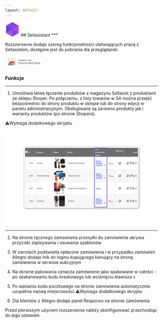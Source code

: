 ```yaml
---
layout: default
---
```

<img src="assets/images/icons/sa.webp" height="48">
## Sellasistant
***

Rozszerzenie dodaje szereg funkcjonalności ułatwiających pracę z Sellasistem, dostępne jest do pobrania dla przeglądarek:

<a href="https://chrome.google.com/webstore/detail/sellasistant/ljphfmppleockoamlbfhbllebnghdgae"><img class="badges" src="assets/images/badges/cr.png" height="36"/></a>

### Funkcje
***

1. Umożliwia łatwe łączenie produktów z magazynu Sellasist z produktami ze sklepu Shoper. Po połączeniu, z listy towarów w SA można przejść bezpośrednio do strony produktu w sklepie lub do strony edycji w panelu administracyjnym. Obsługiwane są zarówno produkty jak i warianty produktów (po stronie Shopera).

⚠️Wymaga dodatkowego skryptu

![Łączenie produktów](assets/images/screens/sa/screen1.jpg)

***

2. Na stronie ręcznego zamawiania przesyłki do zamówienia ukrywa przyciski zapisywania i usuwania szablonów

3. W zwrotach podświetla opłacone zamówienia i w przypadku zamówień Allegro dodaje link do loginu kupującego kierujący na stronę zamówienia w serwisie aukcyjnym

4. Na ekranie pakowania oznacza zamówienie jako spakowane w całości - po zeskanowaniu kodu kreskowego lub wciśnięciu klawisza x

5. Po wpisaniu kodu pocztowego na stronie zamówienia automatycznie uzupełnia nazwę miejscowości
⚠️Wymaga dodatkowego skryptu

6. Dla klientów z Allegro dodaje panel Responso na stronie zamówienia

Przed pierwszym użyciem rozszerzenie należy skonfigurować przechodząc do jego ustawień.
